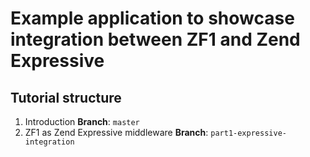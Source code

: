 # Example application to showcase integration between ZF1 and Zend Expressive 

## Tutorial structure

1. Introduction
   **Branch**: `master`
2. ZF1 as Zend Expressive middleware
   **Branch**: `part1-expressive-integration`

